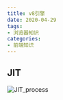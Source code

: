 ```yaml
---
title: v8引擎
date: 2020-04-29
tags:
- 浏览器知识
categories:
- 前端知识
---
```


## JIT
<img :src="$withBase('/browser/JIT_process.png')" alt="JIT_process">


[comment]: <> (https://segmentfault.com/a/1190000037435824)

[comment]: <> (https://docs.google.com/presentation/d/1YVWcMjrqbUZBnITUaIlo6-uqGCo2Q6iHNg1uz8JDeGY/edit#slide=id.p35)

[comment]: <> (https://source.chromium.org/)

[comment]: <> (https://segmentfault.com/a/1190000018806562)
